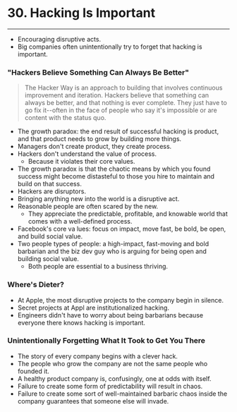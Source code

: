 # 30. Hacking Is Important
----
- Encouraging disruptive acts.
- Big companies often unintentionally try to forget that hacking is important.

### "Hackers Believe Something Can Always Be Better"
> The Hacker Way is an approach to building that involves continuous improvement and iteration. Hackers believe that something can always be better, and that nothing is ever complete. They just have to go fix it--often in the face of people who say it's impossible or are content with the status quo.

- The growth paradox: the end result of successful hacking is product, and that product needs to grow by building more things.
- Managers don't create product, they create process.
- Hackers don't understand the value of process.
  - Because it violates their core values.
- The growth paradox is that the chaotic means by which you found success might become distasteful to those you hire to maintain and build on that success.
- Hackers are disruptors.
- Bringing anything new into the world is a disruptive act.
- Reasonable people are often scared by the new.
  - They appreciate the predictable, profitable, and knowable world that comes with a well-defined process.
- Facebook's core va lues: focus on impact, move fast, be bold, be open, and build social value.
- Two people types of people: a high-impact, fast-moving and bold barbarian and the biz dev guy who is arguing for being open and building social value.
  - Both people are essential to a business thriving.

### Where's Dieter?
- At Apple, the most disruptive projects to the company begin in silence.
- Secret projects at Appl are institutionalized hacking.
- Engineers didn't have to worry about being barbarians because everyone there knows hacking is important.

### Unintentionally Forgetting What It Took to Get You There
- The story of every company begins with a clever hack.
- The people who grow the company are not the same people who founded it.
- A healthy product company is, confusingly, one at odds with itself.
- Failure to create some form of predictability will result in chaos.
- Failure to create some sort of well-maintained barbaric chaos inside the company guarantees that someone else will invade.